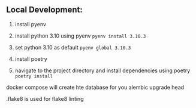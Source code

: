 ## Local Development:


1. install pyenv

2. install python 3.10 using pyenv
`pyenv install 3.10.3`
3. set python 3.10 as default
`pyenv global 3.10.3`

4. install poetry

5. navigate to the project directory and install dependencies using poetry
`poetry install`

docker compose will create hte database for you
alembic upgrade head

.flake8 is used for flake8 linting
